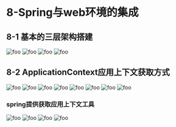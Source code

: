 # 8-Spring与web环境的集成

## 8-1 基本的三层架构搭建

  <img :src="$withBase('/ssm/spring/19.png')" alt="foo">
  <img :src="$withBase('/ssm/spring/19-1.png')" alt="foo">
  <img :src="$withBase('/ssm/spring/19-3.png')" alt="foo">
  <img :src="$withBase('/ssm/spring/19-2.png')" alt="foo">

## 8-2 ApplicationContext应用上下文获取方式

  <img :src="$withBase('/ssm/spring/19-4.png')" alt="foo">
  <img :src="$withBase('/ssm/spring/19-10.png')" alt="foo">
  <img :src="$withBase('/ssm/spring/19-5.png')" alt="foo">
  <img :src="$withBase('/ssm/spring/19-6.png')" alt="foo">
  <img :src="$withBase('/ssm/spring/19-8.png')" alt="foo">
  <img :src="$withBase('/ssm/spring/19-7.png')" alt="foo">
  <img :src="$withBase('/ssm/spring/19-9.png')" alt="foo">
  <img :src="$withBase('/ssm/spring/19-11.png')" alt="foo">

### spring提供获取应用上下文工具

  <img :src="$withBase('/ssm/spring/19-12.png')" alt="foo">
  <img :src="$withBase('/ssm/spring/19-12-0.png')" alt="foo">
  <img :src="$withBase('/ssm/spring/19-12-1.png')" alt="foo">
  <img :src="$withBase('/ssm/spring/19-12-2.png')" alt="foo">
